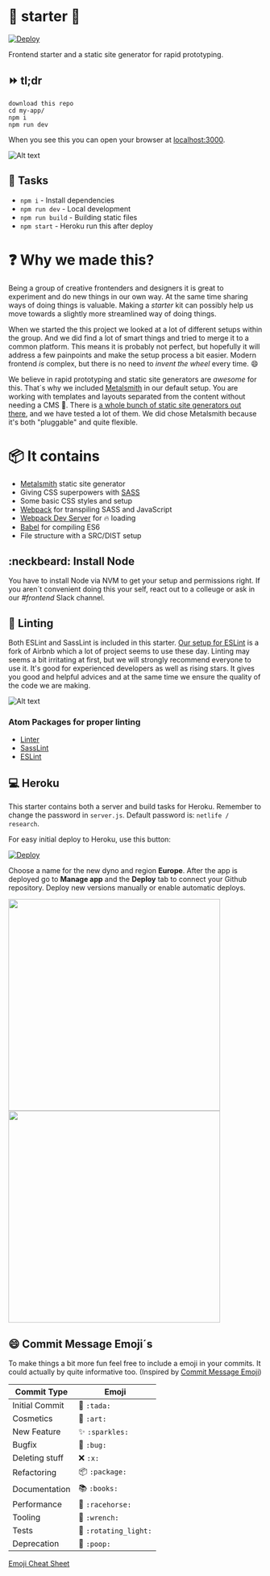 # :green_heart: starter :green_heart:
[![Deploy](https://www.herokucdn.com/deploy/button.svg)](https://heroku.com/deploy)

Frontend starter and a static site generator for rapid prototyping.

## :fast_forward: tl;dr
```
download this repo
cd my-app/
npm i
npm run dev
```

When you see this you can open your browser at [localhost:3000](http://localhost:3000).

![Alt text](https://cloud.githubusercontent.com/assets/4348783/18286459/2f49addc-7473-11e6-9e47-9061ecba7116.gif?raw=true "Start")

## :muscle: Tasks
* `npm i` - Install dependencies
* `npm run dev` - Local development
* `npm run build` - Building static files
* `npm start` - Heroku run this after deploy

# :question: Why we made this?
Being a group of creative frontenders and designers it is great to experiment and do new things in our own way. At the same time sharing ways of doing things is valuable. Making a *starter* kit can possibly help us move towards a slightly more streamlined way of doing things.

When we started the this project we looked at a lot of different setups within the group. And we did find a lot of smart things and tried to merge it to a common platform. This means it is probably not perfect, but hopefully it will address a few painpoints and make the setup process a bit easier. Modern frontend _is_ complex, but there is no need to _invent the wheel_ every time. :smile:

We believe in rapid prototyping and static site generators are _awesome_ for this. That´s why we included [Metalsmith](http://www.metalsmith.io/) in our default setup. You are working with templates and layouts separated from the content without needing a CMS :metal:. There is [a whole bunch of static site generators out there](https://staticgen.com), and we have tested a lot of them. We did chose Metalsmith because it's both "pluggable" and quite flexible.

# :package: It contains
* [Metalsmith](http://http://www.metalsmith.io/) static site generator
* Giving CSS superpowers with [SASS](http://sass-lang.com/)
* Some basic CSS styles and setup
* [Webpack](https://webpack.github.io/) for transpiling SASS and JavaScript
* [Webpack Dev Server](https://webpack.github.io/docs/webpack-dev-server.html) for :fire: loading
* [Babel](https://babeljs.io/) for compiling ES6
* File structure with a SRC/DIST setup

## :neckbeard: Install Node
You have to install Node via NVM to get your setup and permissions right. If you aren´t convenient doing this your self, react out to a colleuge or ask in our *#frontend* Slack channel.

## :fork_and_knife: Linting
Both ESLint and SassLint is included in this starter. [Our setup for ESLint](https://github.com/netliferesearch/eslint-config-netliferesearch) is a fork of Airbnb which a lot of project seems to use these day. Linting may seems a bit irritating at first, but we will strongly recommend everyone to use it. It's good for experienced developers as well as rising stars. It gives you good and helpful advices and at the same time we ensure the quality of the code we are making.

![Alt text](https://cloud.githubusercontent.com/assets/4348783/18286458/2f4758e8-7473-11e6-9b36-4ae5bc450490.png?raw=true "Linting")

### Atom Packages for proper linting
* [Linter](https://atom.io/packages/linter)
* [SassLint](https://atom.io/packages/linter-sass-lint)
* [ESLint](https://atom.io/packages/linter-eslint)

## :computer: Heroku
This starter contains both a server and build tasks for Heroku. Remember to change the password in `server.js`. Default password is: ```netlife / research```.

For easy initial deploy to Heroku, use this button:

[![Deploy](https://www.herokucdn.com/deploy/button.svg)](https://heroku.com/deploy)

Choose a name for the new dyno and region **Europe**. After the app is deployed go to **Manage app** and the **Deploy** tab to connect your Github repository. Deploy new versions manually or enable automatic deploys.

<img src="https://cloud.githubusercontent.com/assets/4348783/18344038/08d3e106-75b6-11e6-915b-989f8b38f4ea.png" width="420" align="top"><img src="https://cloud.githubusercontent.com/assets/4348783/18344037/08d2d996-75b6-11e6-9d69-450159e7d6fb.png" width="420" align="top">

## :smile: Commit Message Emoji´s
To make things a bit more fun feel free to include a emoji in your commits. It could actually by quite informative too. (Inspired by [Commit Message Emoji](https://github.com/dannyfritz/commit-message-emoji))

Commit Type | Emoji
----------  | -------------
Initial Commit | :tada: `:tada:`
Cosmetics | :art: `:art:`
New Feature | :sparkles: `:sparkles:`
Bugfix | :bug: `:bug:`
Deleting stuff | :x: `:x:`
Refactoring | :package: `:package:`
Documentation | :books: `:books:`
Performance | :racehorse: `:racehorse:`
Tooling | :wrench: `:wrench:`
Tests | :rotating_light: `:rotating_light:`
Deprecation | :poop: `:poop:`

[Emoji Cheat Sheet](http://www.webpagefx.com/tools/emoji-cheat-sheet/)
